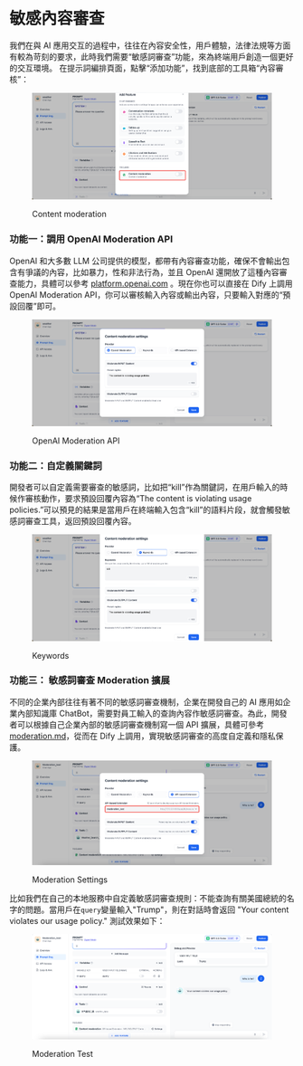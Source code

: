 # 敏感內容審查

我們在與 AI 應用交互的過程中，往往在內容安全性，用戶體驗，法律法規等方面有較為苛刻的要求，此時我們需要“敏感詞審查”功能，來為終端用戶創造一個更好的交互環境。 在提示詞編排頁面，點擊“添加功能”，找到底部的工具箱“內容審核”：

<figure><img src="../../../.gitbook/assets/moderation1.png" alt=""><figcaption><p>Content moderation</p></figcaption></figure>

### 功能一：調用 OpenAI Moderation API

OpenAI 和大多數 LLM 公司提供的模型，都帶有內容審查功能，確保不會輸出包含有爭議的內容，比如暴力，性和非法行為，並且 OpenAI 還開放了這種內容審查能力，具體可以參考 [platform.openai.com](https://platform.openai.com/docs/guides/moderation/overview) 。現在你也可以直接在 Dify 上調用 OpenAI Moderation API，你可以審核輸入內容或輸出內容，只要輸入對應的“預設回覆”即可。

<figure><img src="../../../.gitbook/assets/moderation2.png" alt=""><figcaption><p>OpenAI Moderation API</p></figcaption></figure>

### 功能二：自定義關鍵詞

開發者可以自定義需要審查的敏感詞，比如把“kill”作為關鍵詞，在用戶輸入的時候作審核動作，要求預設回覆內容為“The content is violating usage policies.”可以預見的結果是當用戶在終端輸入包含“kill”的語料片段，就會觸發敏感詞審查工具，返回預設回覆內容。

<figure><img src="../../../.gitbook/assets/moderation3.png" alt=""><figcaption><p>Keywords</p></figcaption></figure>

### 功能三： 敏感詞審查 Moderation 擴展

不同的企業內部往往有著不同的敏感詞審查機制，企業在開發自己的 AI 應用如企業內部知識庫 ChatBot，需要對員工輸入的查詢內容作敏感詞審查。為此，開發者可以根據自己企業內部的敏感詞審查機制寫一個 API 擴展，具體可參考 [moderation.md](../../extension/api-based-extension/moderation.md "mention")，從而在 Dify 上調用，實現敏感詞審查的高度自定義和隱私保護。

<figure><img src="../../../.gitbook/assets/moderation_settings.png" alt=""><figcaption><p>Moderation Settings</p></figcaption></figure>

比如我們在自己的本地服務中自定義敏感詞審查規則：不能查詢有關美國總統的名字的問題。當用戶在`query`變量輸入"Trump"，則在對話時會返回 "Your content violates our usage policy." 測試效果如下：

<figure><img src="../../../.gitbook/assets/moderation_tet.png" alt=""><figcaption><p>Moderation Test</p></figcaption></figure>
